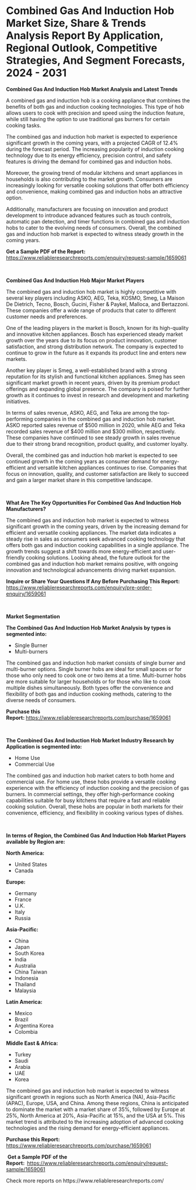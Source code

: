 <p><h1>Combined Gas And Induction Hob Market Size, Share & Trends Analysis Report By Application, Regional Outlook, Competitive Strategies, And Segment Forecasts, 2024 - 2031</h1></p><p><strong>Combined Gas And Induction Hob Market Analysis and Latest Trends</strong></p>
<p><p>A combined gas and induction hob is a cooking appliance that combines the benefits of both gas and induction cooking technologies. This type of hob allows users to cook with precision and speed using the induction feature, while still having the option to use traditional gas burners for certain cooking tasks. </p><p>The combined gas and induction hob market is expected to experience significant growth in the coming years, with a projected CAGR of 12.4% during the forecast period. The increasing popularity of induction cooking technology due to its energy efficiency, precision control, and safety features is driving the demand for combined gas and induction hobs. </p><p>Moreover, the growing trend of modular kitchens and smart appliances in households is also contributing to the market growth. Consumers are increasingly looking for versatile cooking solutions that offer both efficiency and convenience, making combined gas and induction hobs an attractive option. </p><p>Additionally, manufacturers are focusing on innovation and product development to introduce advanced features such as touch controls, automatic pan detection, and timer functions in combined gas and induction hobs to cater to the evolving needs of consumers. Overall, the combined gas and induction hob market is expected to witness steady growth in the coming years.</p></p>
<p><strong>Get a Sample PDF of the Report:&nbsp;</strong> <a href="https://www.reliableresearchreports.com/enquiry/request-sample/1659061">https://www.reliableresearchreports.com/enquiry/request-sample/1659061</a></p>
<p>&nbsp;</p>
<p><strong>Combined Gas And Induction Hob Major Market Players</strong></p>
<p><p>The combined gas and induction hob market is highly competitive with several key players including ASKO, AEG, Teka, KOSMO, Smeg, La Maison De Dietrich, Tecno, Bosch, Gucini, Fisher & Paykel, Malloca, and Bertazzoni. These companies offer a wide range of products that cater to different customer needs and preferences.</p><p>One of the leading players in the market is Bosch, known for its high-quality and innovative kitchen appliances. Bosch has experienced steady market growth over the years due to its focus on product innovation, customer satisfaction, and strong distribution network. The company is expected to continue to grow in the future as it expands its product line and enters new markets.</p><p>Another key player is Smeg, a well-established brand with a strong reputation for its stylish and functional kitchen appliances. Smeg has seen significant market growth in recent years, driven by its premium product offerings and expanding global presence. The company is poised for further growth as it continues to invest in research and development and marketing initiatives.</p><p>In terms of sales revenue, ASKO, AEG, and Teka are among the top-performing companies in the combined gas and induction hob market. ASKO reported sales revenue of $500 million in 2020, while AEG and Teka recorded sales revenue of $400 million and $300 million, respectively. These companies have continued to see steady growth in sales revenue due to their strong brand recognition, product quality, and customer loyalty.</p><p>Overall, the combined gas and induction hob market is expected to see continued growth in the coming years as consumer demand for energy-efficient and versatile kitchen appliances continues to rise. Companies that focus on innovation, quality, and customer satisfaction are likely to succeed and gain a larger market share in this competitive landscape.</p></p>
<p>&nbsp;</p>
<p><strong>What Are The Key Opportunities For Combined Gas And Induction Hob Manufacturers?</strong></p>
<p><p>The combined gas and induction hob market is expected to witness significant growth in the coming years, driven by the increasing demand for efficient and versatile cooking appliances. The market data indicates a steady rise in sales as consumers seek advanced cooking technology that offers both gas and induction cooking capabilities in a single appliance. The growth trends suggest a shift towards more energy-efficient and user-friendly cooking solutions. Looking ahead, the future outlook for the combined gas and induction hob market remains positive, with ongoing innovation and technological advancements driving market expansion.</p></p>
<p><strong>Inquire or Share Your Questions If Any Before Purchasing This Report:</strong> <a href="https://www.reliableresearchreports.com/enquiry/pre-order-enquiry/1659061">https://www.reliableresearchreports.com/enquiry/pre-order-enquiry/1659061</a></p>
<p>&nbsp;</p>
<p><strong>Market Segmentation</strong></p>
<p><strong>The Combined Gas And Induction Hob Market Analysis by types is segmented into:</strong></p>
<p><ul><li>Single Burner</li><li>Multi-burners</li></ul></p>
<p><p>The combined gas and induction hob market consists of single burner and multi-burner options. Single burner hobs are ideal for small spaces or for those who only need to cook one or two items at a time. Multi-burner hobs are more suitable for larger households or for those who like to cook multiple dishes simultaneously. Both types offer the convenience and flexibility of both gas and induction cooking methods, catering to the diverse needs of consumers.</p></p>
<p><strong>Purchase this Report:&nbsp;</strong><a href="https://www.reliableresearchreports.com/purchase/1659061">https://www.reliableresearchreports.com/purchase/1659061</a></p>
<p>&nbsp;</p>
<p><strong>The Combined Gas And Induction Hob Market Industry Research by Application is segmented into:</strong></p>
<p><ul><li>Home Use</li><li>Commercial Use</li></ul></p>
<p><p>The combined gas and induction hob market caters to both home and commercial use. For home use, these hobs provide a versatile cooking experience with the efficiency of induction cooking and the precision of gas burners. In commercial settings, they offer high-performance cooking capabilities suitable for busy kitchens that require a fast and reliable cooking solution. Overall, these hobs are popular in both markets for their convenience, efficiency, and flexibility in cooking various types of dishes.</p></p>
<p>&nbsp;</p>
<p><strong>In terms of Region, the Combined Gas And Induction Hob Market Players available by Region are:</strong></p>
<p>
    <p> <strong> North America: </strong>
        <ul>
            <li>United States</li>
            <li>Canada</li>
        </ul>
        </p> 
    <p> <strong> Europe: </strong>
        <ul>
            <li>Germany</li>
            <li>France</li>
            <li>U.K.</li>
            <li>Italy</li>
            <li>Russia</li>
        </ul>
        </p> 
    <p> <strong> Asia-Pacific: </strong>
        <ul>
            <li>China</li>
            <li>Japan</li>
            <li>South Korea</li>
            <li>India</li>
            <li>Australia</li>
            <li>China Taiwan</li>
            <li>Indonesia</li>
            <li>Thailand</li>
            <li>Malaysia</li>
        </ul>
        </p> 
    <p> <strong> Latin America: </strong>
        <ul>
            <li>Mexico</li>
            <li>Brazil</li>
            <li>Argentina Korea</li>
            <li>Colombia</li>
        </ul>
        </p> 
    <p> <strong> Middle East & Africa: </strong>
        <ul>
            <li>Turkey</li>
            <li>Saudi</li>
            <li>Arabia</li>
            <li>UAE</li>
            <li>Korea</li>
        </ul>
    </p>
    </p>
<p><p>The combined gas and induction hob market is expected to witness significant growth in regions such as North America (NA), Asia-Pacific (APAC), Europe, USA, and China. Among these regions, China is anticipated to dominate the market with a market share of 35%, followed by Europe at 25%, North America at 20%, Asia-Pacific at 15%, and the USA at 5%. This market trend is attributed to the increasing adoption of advanced cooking technologies and the rising demand for energy-efficient appliances.</p></p>
<p><strong>Purchase this Report: </strong><a href="https://www.reliableresearchreports.com/purchase/1659061">https://www.reliableresearchreports.com/purchase/1659061</a></p>
<p>&nbsp;<strong>Get a Sample PDF of the Report:&nbsp;&nbsp;</strong><a href="https://www.reliableresearchreports.com/enquiry/request-sample/1659061">https://www.reliableresearchreports.com/enquiry/request-sample/1659061</a></p>
<p><strong></strong></p>
<p>Check more reports on https://www.reliableresearchreports.com/</p>